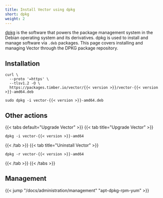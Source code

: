 ```yaml
---
title: Install Vector using dpkg
short: dpkg
weight: 2
---
```


[dpkg] is the software that powers the package management system in the Debian operating system and its derivatives. dpkg is used to install and manage software via `.deb` packages. This page covers installing and managing Vector through the DPKG package repository.

## Installation

```shell
curl \
  --proto '=https' \
  --tlsv1.2 -O \
  https://packages.timber.io/vector/{{< version >}}/vector-{{< version >}}-amd64.deb

sudo dpkg -i vector-{{< version >}}-amd64.deb
```

## Other actions

{{< tabs default="Upgrade Vector" >}}
{{< tab title="Upgrade Vector" >}}

```shell
dpkg -i vector-{{< version >}}-amd64
```

{{< /tab >}}
{{< tab title="Uninstall Vector" >}}

```shell
dpkg -r vector-{{< version >}}-amd64
```

{{< /tab >}}
{{< /tabs >}}

## Management

{{< jump "/docs/administration/management" "apt-dpkg-rpm-yum" >}}

[dpkg]: https://wiki.debian.org/dpkg
